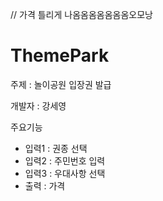 // 가격 틀리게 나옴옴옴옴옴옴옴오모낭

# ThemePark
주제 : 놀이공원 입장권 발급

개발자 : 강세영

주요기능
- 입력1 : 권종 선택
- 입력2 : 주민번호 입력
- 입력3 : 우대사항 선택
- 출력 : 가격